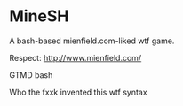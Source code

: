 # MineSH
A bash-based mienfield.com-liked wtf game.

Respect: http://www.mienfield.com/



GTMD bash

Who the fxxk invented this wtf syntax
